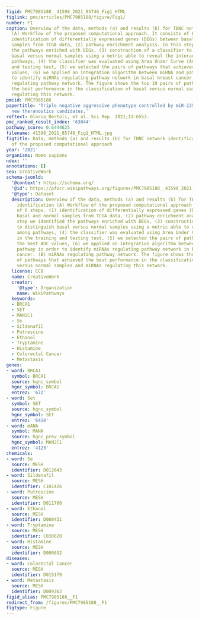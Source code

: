 ```yaml
---
figid: PMC7985188__41598_2021_85746_Fig1_HTML
figlink: pmc/articles/PMC7985188/figure/Fig1/
number: F1
caption: Overview of the data, methods (a) and results (b) for TBNC network identification
  (A) Workflow of the proposed computational approach. It consists of 6 steps. (1)
  identification of differentially expressed genes (DEGs) between basal and normal
  samples from TCGA data, (2) pathway enrichment analysis. In this step we identified
  the pathways enriched with DEGs, (3) construction of a classifier to distinguish
  basal versus normal samples using a metric able to reveal the interactions among
  pathways, (4) the classifier was evaluated using Area Under Curve (AUC) in the training
  and testing test, (5) we selected the pairs of pathways that achieved the best AUC
  values, (6) we applied an integration algorithm between miRNA and pathway in order
  to identify miRNAs regulating pathway network in basal breast cancer. (B) miRNAs
  regulating pathway network. The figure shows the top 10 pairs of pathways that achieved
  the best performance in the classification of basal versus normal samples and miRNAs
  regulating this network.
pmcid: PMC7985188
papertitle: 'Triple negative aggressive phenotype controlled by miR-135b and miR-365:
  new theranostics candidates.'
reftext: Gloria Bertoli, et al. Sci Rep. 2021;11:6553.
pmc_ranked_result_index: '63044'
pathway_score: 0.6444625
filename: 41598_2021_85746_Fig1_HTML.jpg
figtitle: Data, methods (a) and results (b) for TBNC network identification (A) Workflow
  of the proposed computational approach
year: '2021'
organisms: Homo sapiens
ndex: ''
annotations: []
seo: CreativeWork
schema-jsonld:
  '@context': https://schema.org/
  '@id': https://pfocr.wikipathways.org/figures/PMC7985188__41598_2021_85746_Fig1_HTML.html
  '@type': Dataset
  description: Overview of the data, methods (a) and results (b) for TBNC network
    identification (A) Workflow of the proposed computational approach. It consists
    of 6 steps. (1) identification of differentially expressed genes (DEGs) between
    basal and normal samples from TCGA data, (2) pathway enrichment analysis. In this
    step we identified the pathways enriched with DEGs, (3) construction of a classifier
    to distinguish basal versus normal samples using a metric able to reveal the interactions
    among pathways, (4) the classifier was evaluated using Area Under Curve (AUC)
    in the training and testing test, (5) we selected the pairs of pathways that achieved
    the best AUC values, (6) we applied an integration algorithm between miRNA and
    pathway in order to identify miRNAs regulating pathway network in basal breast
    cancer. (B) miRNAs regulating pathway network. The figure shows the top 10 pairs
    of pathways that achieved the best performance in the classification of basal
    versus normal samples and miRNAs regulating this network.
  license: CC0
  name: CreativeWork
  creator:
    '@type': Organization
    name: WikiPathways
  keywords:
  - BRCA1
  - SET
  - MAN2C1
  - Se
  - Sildenafil
  - Putrescine
  - Ethanol
  - Tryptamine
  - Histamine
  - Colorectal Cancer
  - Metastasis
genes:
- word: BRCA1
  symbol: BRCA1
  source: hgnc_symbol
  hgnc_symbol: BRCA1
  entrez: '672'
- word: Set
  symbol: SET
  source: hgnc_symbol
  hgnc_symbol: SET
  entrez: '6418'
- word: mANA
  symbol: MANA
  source: hgnc_prev_symbol
  hgnc_symbol: MAN2C1
  entrez: '4123'
chemicals:
- word: Se
  source: MESH
  identifier: D012643
- word: Sildenafil
  source: MESH
  identifier: C101426
- word: Putrescine
  source: MESH
  identifier: D011700
- word: Ethanol
  source: MESH
  identifier: D000431
- word: Tryptamine
  source: MESH
  identifier: C030820
- word: Histamine
  source: MESH
  identifier: D006632
diseases:
- word: Colorectal Cancer
  source: MESH
  identifier: D015179
- word: Metastasis
  source: MESH
  identifier: D009362
figid_alias: PMC7985188__F1
redirect_from: /figures/PMC7985188__F1
figtype: Figure
---
```

